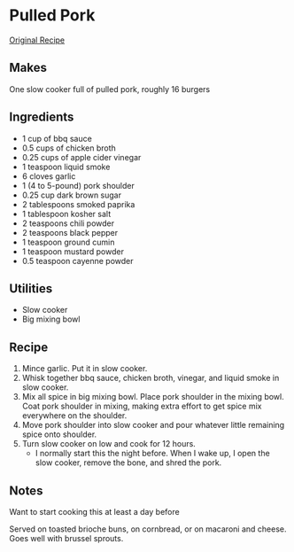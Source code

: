 # Pulled Pork

[Original Recipe](https://hostthetoast.com/slow-cooker-bbq-pulled-pork/)

## Makes

One slow cooker full of pulled pork, roughly 16 burgers

## Ingredients

- 1 cup of bbq sauce
- 0.5 cups of chicken broth
- 0.25 cups of apple cider vinegar
- 1 teaspoon liquid smoke
- 6 cloves garlic
- 1 (4 to 5-pound) pork shoulder
- 0.25 cup dark brown sugar
- 2 tablespoons smoked paprika
- 1 tablespoon kosher salt
- 2 teaspoons chili powder
- 2 teaspoons black pepper
- 1 teaspoon ground cumin
- 1 teaspoon mustard powder
- 0.5 teaspoon cayenne powder

## Utilities

- Slow cooker
- Big mixing bowl

## Recipe

1. Mince garlic. Put it in slow cooker.
2. Whisk together bbq sauce, chicken broth, vinegar, and liquid smoke in slow
   cooker.
3. Mix all spice in big mixing bowl. Place pork shoulder in the mixing bowl.
   Coat pork shoulder in mixing, making extra effort to get spice mix
   everywhere on the shoulder.
4. Move pork shoulder into slow cooker and pour whatever little remaining spice
   onto shoulder.
5. Turn slow cooker on low and cook for 12 hours.
   - I normally start this the night before. When I wake up, I open the slow
     cooker, remove the bone, and shred the pork.

## Notes

Want to start cooking this at least a day before

Served on toasted brioche buns, on cornbread, or on macaroni and cheese. Goes well with
brussel sprouts.
